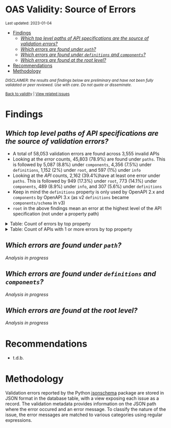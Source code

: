 OAS Validity: Source of Errors
================
<sup>Last updated: 2023-01-04</sup>

- <a href="#findings" id="toc-findings">Findings</a>
  - <a
    href="#which-top-level-paths-of-api-specifications-are-the-source-of-validation-errors"
    id="toc-which-top-level-paths-of-api-specifications-are-the-source-of-validation-errors"><em>Which
    top level paths of API specifications are the source of validation
    errors?</em></a>
  - <a href="#which-errors-are-found-under-path"
    id="toc-which-errors-are-found-under-path"><em>Which errors are found
    under <code>path</code>?</em></a>
  - <a href="#which-errors-are-found-under-definitions-and-components"
    id="toc-which-errors-are-found-under-definitions-and-components"><em>Which
    errors are found under <code>definitions</code> and
    <code>components</code>?</em></a>
  - <a href="#which-errors-are-found-at-the-root-level"
    id="toc-which-errors-are-found-at-the-root-level"><em>Which errors are
    found at the root level?</em></a>
- <a href="#recommendations" id="toc-recommendations">Recommendations</a>
- <a href="#methodology" id="toc-methodology">Methodology</a>

<sup>*DISCLAIMER: the results and findings below are preliminary and
have not been fully validated or peer reviewed. Use with care. Do not
quote or disseminate.*</sup>

<sup>[Back to validity](oas_validity.md) \| [View related
issues](https://github.com/postman-open-technologies/knowledge-base/labels/oas%3Avalidity)</sup>

# Findings

## *Which top level paths of API specifications are the source of validation errors?*

- A total of 58,053 validation errors are found across 3,555 invalid
  APIs
- Looking at the *error* counts, 45,803 (78.9%) are found under `paths`.
  This is followed by 5,087 (8.8%) under `components`, 4,356 (7.5%)
  under `definitions`, 1,152 (2%) under `root`, and 597 (1%) under
  `info`
- Looking at the *API* counts, 2,162 (39.4%)have at least one error
  under `paths`. This is followed by 949 (17.3%) under `root`, 773
  (14.1%) under `components`, 489 (8.9%) under `info`, and 307 (5.6%)
  under `definitions`
- Keep in mind the `definitions` property is only used by OpenAPI 2.x
  and `components` by OpenAPI 3.x (as v2 `definitions` became
  `components/schema` in v3)
- `root` in the above findings mean an error at the highest level of the
  API specification (not under a property path)

<details>
<summary>
Table: Count of errors by top property
</summary>

| path                |     n |       pct |
|:--------------------|------:|----------:|
| paths               | 45803 | 0.7889859 |
| components          |  5087 | 0.0876268 |
| definitions         |  4356 | 0.0750349 |
| root                |  1152 | 0.0198439 |
| info                |   597 | 0.0102837 |
| servers             |   311 | 0.0053572 |
| tags                |   208 | 0.0035829 |
| basePath            |   118 | 0.0020326 |
| host                |   115 | 0.0019809 |
| security            |    64 | 0.0011024 |
| schemes             |    51 | 0.0008785 |
| securityDefinitions |    48 | 0.0008268 |
| parameters          |    40 | 0.0006890 |
| responses           |    34 | 0.0005857 |
| produces            |    32 | 0.0005512 |
| externalDocs        |    19 | 0.0003273 |
| openapi             |     9 | 0.0001550 |
| consumes            |     6 | 0.0001034 |
| swagger             |     3 | 0.0000517 |

</details>
<details>
<summary>
Table: Count of APIs with 1 or more errors by top property
</summary>

| path                |    n |       pct |
|:--------------------|-----:|----------:|
| paths               | 2162 | 0.3937352 |
| root                |  949 | 0.1728283 |
| components          |  773 | 0.1407758 |
| info                |  489 | 0.0890548 |
| definitions         |  307 | 0.0559097 |
| servers             |  260 | 0.0473502 |
| basePath            |  118 | 0.0214897 |
| host                |  115 | 0.0209434 |
| tags                |   74 | 0.0134766 |
| security            |   64 | 0.0116554 |
| schemes             |   48 | 0.0087416 |
| securityDefinitions |   44 | 0.0080131 |
| produces            |   32 | 0.0058277 |
| externalDocs        |   15 | 0.0027317 |
| parameters          |   12 | 0.0021854 |
| responses           |   11 | 0.0020033 |
| openapi             |    9 | 0.0016390 |
| consumes            |    6 | 0.0010927 |
| swagger             |    3 | 0.0005463 |

</details>

## *Which errors are found under `path`?*

*Analysis in progress*

## *Which errors are found under `definitions` and `components`?*

*Analysis in progress*

## *Which errors are found at the root level?*

*Analysis in progress*

# Recommendations

- t.d.b.

# Methodology

Validation errors reported by the Python
[jsonschema](https://github.com/python-jsonschema/jsonschema) package
are stored in JSON format in the database table, with a view exposing
each issue as a record. The validation metadata provides information on
the JSON path where the error occured and an error message. To classify
the nature of the issue, the error messages are matched to various
categories using regular expressions.
